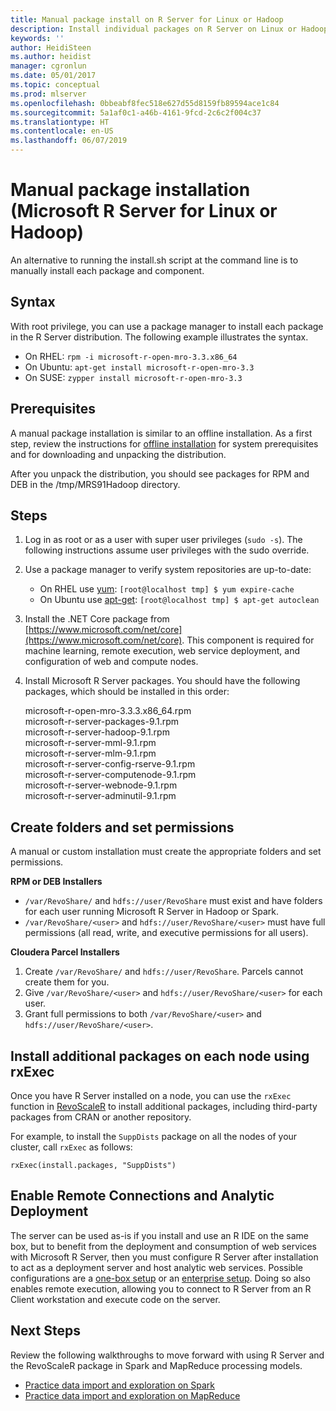 ```yaml
---
title: Manual package install on R Server for Linux or Hadoop
description: Install individual packages on R Server on Linux or Hadoop
keywords: ''
author: HeidiSteen
ms.author: heidist
manager: cgronlun
ms.date: 05/01/2017
ms.topic: conceptual
ms.prod: mlserver
ms.openlocfilehash: 0bbeabf8fec518e627d55d8159fb89594ace1c84
ms.sourcegitcommit: 5a1af0c1-a46b-4161-9fcd-2c6c2f004c37
ms.translationtype: HT
ms.contentlocale: en-US
ms.lasthandoff: 06/07/2019
---
```

# <a name="manual-package-installation-microsoft-r-server-for-linux-or-hadoop"></a>Manual package installation (Microsoft R Server for Linux or Hadoop)

An alternative to running the install.sh script at the command line is to manually install each package and component. 

## <a name="syntax"></a>Syntax

With root privilege, you can use a package manager to install each package in the R Server distribution. The following example illustrates the syntax.

  + On RHEL: `rpm -i microsoft-r-open-mro-3.3.x86_64`     
  + On Ubuntu: `apt-get install microsoft-r-open-mro-3.3`  
  + On SUSE: `zypper install microsoft-r-open-mro-3.3`   

## <a name="prerequisites"></a>Prerequisites

A manual package installation is similar to an offline installation. As a first step, review the instructions for [offline installation](r-server-install-hadoop-offline.md) for system prerequisites and for downloading and unpacking the distribution.

After you unpack the distribution, you should see packages for RPM and DEB in the /tmp/MRS91Hadoop directory.

## <a name="steps"></a>Steps

1. Log in as root or as a user with super user privileges (`sudo -s`). The following instructions assume user privileges with the sudo override.

2. Use a package manager to verify system repositories are up-to-date:

   + On RHEL use [yum](https://access.redhat.com/documentation/Red_Hat_Enterprise_Linux/6/html/Deployment_Guide/sec-Working_with_Yum_Cache.html): `[root@localhost tmp] $ yum expire-cache`  
   + On Ubuntu use [apt-get](https://help.ubuntu.com/community/AptGet/Howto): `[root@localhost tmp] $ apt-get autoclean`     

3. Install the .NET Core package from [https://www.microsoft.com/net/core](https://www.microsoft.com/net/core). This component is required for machine learning, remote execution, web service deployment, and configuration of web and compute nodes.

4. Install Microsoft R Server packages. You should have the following packages, which should be installed in this order:

    microsoft-r-open-mro-3.3.3.x86_64.rpm   
    microsoft-r-server-packages-9.1.rpm     
    microsoft-r-server-hadoop-9.1.rpm   
    microsoft-r-server-mml-9.1.rpm  
    microsoft-r-server-mlm-9.1.rpm  
    microsoft-r-server-config-rserve-9.1.rpm    
    microsoft-r-server-computenode-9.1.rpm  
    microsoft-r-server-webnode-9.1.rpm  
    microsoft-r-server-adminutil-9.1.rpm    

## <a name="create-folders-and-set-permissions"></a>Create folders and set permissions

A manual or custom installation must create the appropriate folders and set permissions.

**RPM or DEB Installers**

- `/var/RevoShare/` and `hdfs://user/RevoShare` must exist and have folders for each user running Microsoft R Server in Hadoop or Spark.
- `/var/RevoShare/<user>` and `hdfs://user/RevoShare/<user>` must have full permissions (all read, write, and executive permissions for all users).

**Cloudera Parcel Installers**

1. Create `/var/RevoShare/` and `hdfs://user/RevoShare`. Parcels cannot create them for you.
2. Give `/var/RevoShare/<user>` and `hdfs://user/RevoShare/<user>` for each user.
3. Grant full permissions to both `/var/RevoShare/<user>` and `hdfs://user/RevoShare/<user>`.

## <a name="install-additional-packages-on-each-node-using-rxexec"></a>Install additional packages on each node using rxExec

Once you have R Server installed on a node, you can use the `rxExec` function in [RevoScaleR](~/r-reference/revoscaler/revoscaler.md) to install additional packages, including third-party packages from CRAN or another repository. 

For example, to install the `SuppDists` package on all the nodes of your cluster, call `rxExec` as follows:

    rxExec(install.packages, "SuppDists")
    
## <a name="enable-remote-connections-and-analytic-deployment"></a>Enable Remote Connections and Analytic Deployment

The server can be used as-is if you install and use an R IDE on the same box, but to benefit from the deployment and consumption of web services with Microsoft R Server, then you must configure R Server after installation to act as a deployment server and host analytic web services. Possible configurations are a [one-box setup](operationalize-r-server-one-box-config.md) or an [enterprise setup](operationalize-r-server-enterprise-config.md). Doing so also enables remote execution, allowing you to connect to R Server from an R Client workstation and execute code on the server.

## <a name="next-steps"></a>Next Steps

Review the following walkthroughs to move forward with using R Server and the RevoScaleR package in Spark and MapReduce processing models.

+ [Practice data import and exploration on Spark](../r/how-to-revoscaler-spark.md)
+ [Practice data import and exploration on MapReduce](../r/how-to-revoscaler-hadoop.md)